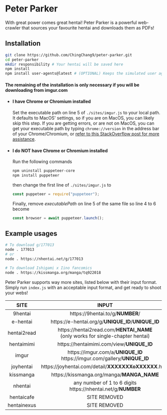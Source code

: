 # Peter Parker
With great power comes great hentai! Peter Parker is a powerful web-crawler that
sources your favourite hentai and downloads them as PDFs!

## Installation
```bash
git clone https://github.com/ChingChang9/peter-parker.git
cd peter-parker
mkdir responsibility # Your hentai will be saved here
npm install
npm install user-agents@latest # (OPTIONAL) Keeps the simulated user agents up-to-date
```
#### The remaining of the installation is only necessary if you will be downloading from imgur.com
- #### I have Chrome or Chromium installed
	Set the executable path on line 5 of `./sites/imgur.js` to your local path.
	It defaults to MacOS' settings, so if you are on MacOS, you can likely skip
	this step.
	If you are getting errors, or are not on MacOS, you can get your executable
	path by typing `chrome://version` in the address bar of your
	Chrome/Chromium, or [refer to this StackOverflow post for more assistance](https://stackoverflow.com/questions/17736215/universal-path-to-chrome-exe).

- #### I do NOT have Chrome or Chromium installed
	Run the following commands
	```bash
	npm uninstall puppeteer-core
	npm install puppeteer
	```
	then change the first line of `./sites/imgur.js` to
	```js
	const puppeteer = require("puppeteer");
	```
	Finally, remove _executablePath_ on line 5 of the same file so line 4 to 6 become
	```js
	const browser = await puppeteer.launch();
	```
## Example usages
```bash
# To download g/177013
node . 177013
# or
node . https://nhentai.net/g/177013

# To download Ishigami x Iino fancomics
node . https://kissmanga.org/manga/tq922018
```

Peter Parker supports way more sites, listed below with their input format.
Simply run `index.js` with an acceptable input format, and get ready to shoot your webs!

SITE | INPUT
:-:|:-:
9hentai | <span>https://</span>9hentai.to/g/**NUMBER**/
e-hentai | <span>https://</span>e-hentai.org/g/**UNIQUE_ID**/**UNIQUE_ID**
hentai2read | <span>https://</span>hentai2read.com/**HENTAI_NAME**<br />(only works for single-chapter hentai)
hentaimimi | <span>https://</span>hentaimimi.com/view/**UNIQUE_ID**
imgur | <span>https://</span>imgur.com/a/**UNIQUE_ID**<br /><span>https://<span />imgur.com/gallery/**UNIQUE_ID**
joyhentai | <span>https://</span>joyhentai.com/detail/**XXXXXXXoXXXXXX**.html
kissmanga | <span>https://</span>kissmanga.org/manga/**MANGA_NAME**
nhentai | any number of 1 to 6 digits<br /><span>https://</span>nhentai.net/g/**NUMBER**
hentaicafe | SITE REMOVED
hentainexus | SITE REMOVED
